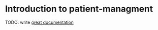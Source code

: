 # Introduction to patient-managment

TODO: write [great documentation](http://jacobian.org/writing/what-to-write/)

